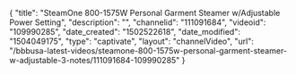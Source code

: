 {
    "title": "SteamOne 800-1575W Personal Garment Steamer w\/Adjustable Power Setting",
    "description": "",
    "channelid": "111091684",
    "videoid": "109990285",
    "date_created": "1502522618",
    "date_modified": "1504049175",
    "type": "captivate",
    "layout": "channelVideo",
    "url": "\/bbbusa-latest-videos\/steamone-800-1575w-personal-garment-steamer-w-adjustable-3-notes\/111091684-109990285"
}